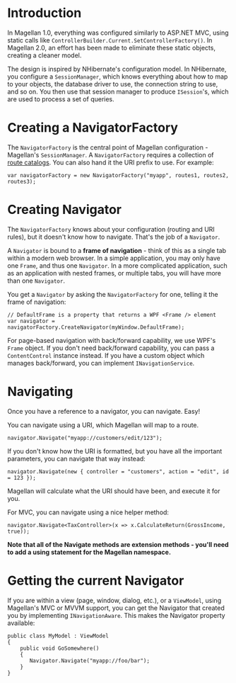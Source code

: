 # Introduction #

In Magellan 1.0, everything was configured similarly to ASP.NET MVC, using static calls like `ControllerBuilder.Current.SetControllerFactory()`. In Magellan 2.0, an effort has been made to eliminate these static objects, creating a cleaner model.

The design is inspired by NHibernate's configuration model. In NHibernate, you configure a `SessionManager`, which knows everything about how to map to your objects, the database driver to use, the connection string to use, and so on. You then use that session manager to produce `ISession`'s, which are used to process a set of queries.

# Creating a NavigatorFactory #

The `NavigatorFactory` is the central point of Magellan configuration - Magellan's `SessionManager`. A `NavigatorFactory` requires a collection of [route catalogs](Routing.md). You can also hand it the URI prefix to use. For example:

```
var navigatorFactory = new NavigatorFactory("myapp", routes1, routes2, routes3); 
```

# Creating Navigator #

The `NavigatorFactory` knows about your configuration (routing and URI rules), but it doesn't know how to navigate. That's the job of a `Navigator`.

A `Navigator` is bound to a **frame of navigation** - think of this as a single tab within a modern web browser. In a simple application, you may only have one `Frame`, and thus one `Navigator`. In a more complicated application, such as an application with nested frames, or multiple tabs, you will have more than one `Navigator`.

You get a `Navigator` by asking the `NavigatorFactory` for one, telling it the frame of navigation:

```
// DefaultFrame is a property that returns a WPF <Frame /> element
var navigator = navigatorFactory.CreateNavigator(myWindow.DefaultFrame); 
```

For page-based navigation with back/forward capability, we use WPF's `Frame` object. If you don't need back/forward capability, you can pass a `ContentControl` instance instead. If you have a custom object which manages back/forward, you can implement `INavigationService`.

# Navigating #

Once you have a reference to a navigator, you can navigate. Easy!

You can navigate using a URI, which Magellan will map to a route.

```
navigator.Navigate("myapp://customers/edit/123");
```

If you don't know how the URI is formatted, but you have all the important parameters, you can navigate that way instead:

```
navigator.Navigate(new { controller = "customers", action = "edit", id = 123 });
```

Magellan will calculate what the URI should have been, and execute it for you.

For MVC, you can navigate using a nice helper method:

```
navigator.Navigate<TaxController>(x => x.CalculateReturn(GrossIncome, true));
```

**Note that all of the Navigate methods are extension methods - you'll need to add a using statement for the Magellan namespace.**

# Getting the current Navigator #

If you are within a view (page, window, dialog, etc.), or a `ViewModel`, using Magellan's MVC or MVVM support, you can get the Navigator that created you by implementing `INavigationAware`. This makes the Navigator property available:

```
public class MyModel : ViewModel 
{
    public void GoSomewhere() 
    {
       Navigator.Navigate("myapp://foo/bar");
    }
}
```